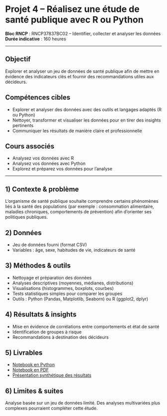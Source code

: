 # Projet 4 – Réalisez une étude de santé publique avec R ou Python

**Bloc RNCP** : RNCP37837BC02 – Identifier, collecter et analyser les données  
**Durée indicative** : 160 heures  

---

## Objectif
Explorer et analyser un jeu de données de santé publique afin de mettre en évidence des indicateurs clés et fournir des recommandations utiles aux décideurs.

## Compétences cibles
- Explorer et analyser des données avec des outils et langages adaptés (R ou Python)  
- Nettoyer, transformer et visualiser les données pour en tirer des insights pertinents  
- Communiquer les résultats de manière claire et professionnelle  

## Cours associés
- Analysez vos données avec R  
- Analysez vos données avec Python  
- Explorez et préparez vos données pour l’analyse  

---

## 1) Contexte & problème
L’organisme de santé publique souhaite comprendre certains phénomènes liés à la santé des populations (par exemple : consommation alimentaire, maladies chroniques, comportements de prévention) afin d’orienter ses politiques publiques.

## 2) Données
- Jeu de données fourni (format CSV)  
- Variables : âge, sexe, habitudes de vie, indicateurs de santé  

## 3) Méthodes & outils
- Nettoyage et préparation des données  
- Analyses descriptives (moyennes, médianes, distributions)  
- Visualisations (histogrammes, boxplots, courbes)  
- Tests statistiques simples pour comparer les groupes  
- Outils : Python (Pandas, Matplotlib, Seaborn) ou R (ggplot2, dplyr)  

## 4) Résultats & insights
- Mise en évidence de corrélations entre comportements et état de santé  
- Identification de groupes à risque  
- Recommandations à destination des décideurs  

## 5) Livrables
- [Notebook en Python](Gwynn_Gabriel_1_notebook_112024.ipynb)  
- [Notebook en PDF](Gwynn_Gabriel_2_notebook-pdf_112024.pdf) 
- [Présentation synthétique des résultats](Gwynn_Gabriel_3_presentation_112024.pdf)  

## 6) Limites & suites
Analyse basée sur un jeu de données limité. Des analyses multivariées plus complexes pourraient compléter cette étude.
